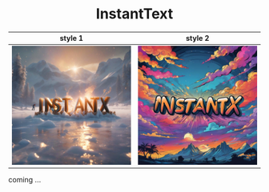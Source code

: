 <div align="center">
<h1>InstantText</h1>
</div>


| style 1 | style 2 |
|:-------------------------:|:-------------------------:|
<img src="./data/demo_instantX_1.jpg" width = "425" /> | <img src="./data/demo_instantX_2.jpg" width = "425" />


<!-- <div align=center>
<img src="./data/demo_512.png" width = "550" />
</div> -->

coming ...

